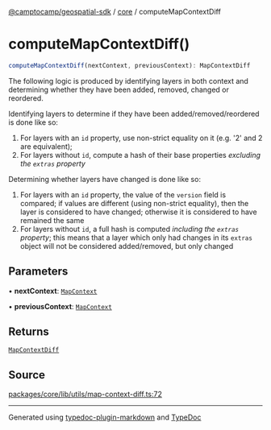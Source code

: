 [@camptocamp/geospatial-sdk](../../index.md) / [core](../index.md) / computeMapContextDiff

# computeMapContextDiff()

```ts
computeMapContextDiff(nextContext, previousContext): MapContextDiff
```

The following logic is produced by identifying layers in both context
and determining whether they have been added, removed, changed or reordered.

Identifying layers to determine if they have been added/removed/reordered is done like so:
1. For layers with an `id` property, use non-strict equality on it (e.g. '2' and 2 are equivalent);
2. For layers without `id`, compute a hash of their base properties _excluding the `extras` property_

Determining whether layers have changed is done like so:
1. For layers with an `id` property, the value of the `version` field is compared;
   if values are different (using non-strict equality), then the layer is considered to have changed; otherwise
   it is considered to have remained the same
2. For layers without `id`, a full hash is computed _including the `extras` property_;
   this means that a layer which only had changes in its `extras` object will not be considered added/removed,
   but only changed

## Parameters

• **nextContext**: [`MapContext`](../interfaces/MapContext.md)

• **previousContext**: [`MapContext`](../interfaces/MapContext.md)

## Returns

[`MapContextDiff`](../interfaces/MapContextDiff.md)

## Source

[packages/core/lib/utils/map-context-diff.ts:72](https://github.com/jahow/geospatial-sdk/blob/b3c3686/packages/core/lib/utils/map-context-diff.ts#L72)

***

Generated using [typedoc-plugin-markdown](https://www.npmjs.com/package/typedoc-plugin-markdown) and [TypeDoc](https://typedoc.org/)
